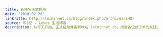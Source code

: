 ```yaml
---
title: 新域名正式启用
date: '2018-02-28'
linkTitle: http://leiminnet.cn/blog/index.php/archives/148/
source: 印|纪 - Lexus 生活博客
description: 从今天开始，正式启用博客新域名 leiminnet.cn，烦请各位做了单向友链，或者RSS订阅了本博客的朋友们换一下链接！新域名将永久使用下去，旧域名（fyzgxy.cn）将在到期后弃用。
---
```

